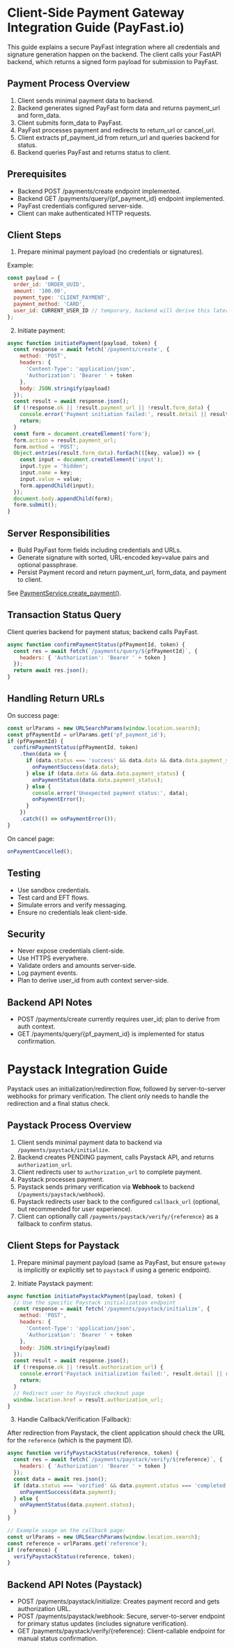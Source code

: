 # Client-Side Payment Gateway Integration Guide (PayFast.io)

This guide explains a secure PayFast integration where all credentials and signature generation happen on the backend. The client calls your FastAPI backend, which returns a signed form payload for submission to PayFast.

## Payment Process Overview

1. Client sends minimal payment data to backend.
2. Backend generates signed PayFast form data and returns payment_url and form_data.
3. Client submits form_data to PayFast.
4. PayFast processes payment and redirects to return_url or cancel_url.
5. Client extracts pf_payment_id from return_url and queries backend for status.
6. Backend queries PayFast and returns status to client.

## Prerequisites

- Backend POST /payments/create endpoint implemented.
- Backend GET /payments/query/{pf_payment_id} endpoint implemented.
- PayFast credentials configured server-side.
- Client can make authenticated HTTP requests.

## Client Steps

1. Prepare minimal payment payload (no credentials or signatures).

Example:

```javascript
const payload = {
  order_id: 'ORDER_UUID',
  amount: '100.00',
  payment_type: 'CLIENT_PAYMENT',
  payment_method: 'CARD',
  user_id: CURRENT_USER_ID // temporary, backend will derive this later
};
```

2. Initiate payment:

```javascript
async function initiatePayment(payload, token) {
  const response = await fetch('/payments/create', {
    method: 'POST',
    headers: {
      'Content-Type': 'application/json',
      'Authorization': 'Bearer ' + token
    },
    body: JSON.stringify(payload)
  });
  const result = await response.json();
  if (!response.ok || !result.payment_url || !result.form_data) {
    console.error('Payment initiation failed:', result.detail || result);
    return;
  }
  const form = document.createElement('form');
  form.action = result.payment_url;
  form.method = 'POST';
  Object.entries(result.form_data).forEach(([key, value]) => {
    const input = document.createElement('input');
    input.type = 'hidden';
    input.name = key;
    input.value = value;
    form.appendChild(input);
  });
  document.body.appendChild(form);
  form.submit();
}
```

## Server Responsibilities

- Build PayFast form fields including credentials and URLs.
- Generate signature with sorted, URL-encoded key=value pairs and optional passphrase.
- Persist Payment record and return payment_url, form_data, and payment to client.

See [PaymentService.create_payment()](app/services/payment_service.py:24).

## Transaction Status Query

Client queries backend for payment status; backend calls PayFast.

```javascript
async function confirmPaymentStatus(pfPaymentId, token) {
  const res = await fetch(`/payments/query/${pfPaymentId}`, {
    headers: { 'Authorization': 'Bearer ' + token }
  });
  return await res.json();
}
```

## Handling Return URLs

On success page:

```javascript
const urlParams = new URLSearchParams(window.location.search);
const pfPaymentId = urlParams.get('pf_payment_id');
if (pfPaymentId) {
  confirmPaymentStatus(pfPaymentId, token)
    .then(data => {
      if (data.status === 'success' && data.data && data.data.payment_status === 'COMPLETE') {
        onPaymentSuccess(data.data);
      } else if (data.data && data.data.payment_status) {
        onPaymentStatus(data.data.payment_status);
      } else {
        console.error('Unexpected payment status:', data);
        onPaymentError();
      }
    })
    .catch(() => onPaymentError());
}
```

On cancel page:

```javascript
onPaymentCancelled();
```

## Testing

- Use sandbox credentials.
- Test card and EFT flows.
- Simulate errors and verify messaging.
- Ensure no credentials leak client-side.

## Security

- Never expose credentials client-side.
- Use HTTPS everywhere.
- Validate orders and amounts server-side.
- Log payment events.
- Plan to derive user_id from auth context server-side.

## Backend API Notes

- POST /payments/create currently requires user_id; plan to derive from auth context.
- GET /payments/query/{pf_payment_id} is implemented for status confirmation.

# Paystack Integration Guide

Paystack uses an initialization/redirection flow, followed by server-to-server webhooks for primary verification. The client only needs to handle the redirection and a final status check.

## Paystack Process Overview

1. Client sends minimal payment data to backend via `/payments/paystack/initialize`.
2. Backend creates PENDING payment, calls Paystack API, and returns `authorization_url`.
3. Client redirects user to `authorization_url` to complete payment.
4. Paystack processes payment.
5. Paystack sends primary verification via **Webhook** to backend (`/payments/paystack/webhook`).
6. Paystack redirects user back to the configured `callback_url` (optional, but recommended for user experience).
7. Client can optionally call `/payments/paystack/verify/{reference}` as a fallback to confirm status.

## Client Steps for Paystack

1. Prepare minimal payment payload (same as PayFast, but ensure `gateway` is implicitly or explicitly set to `paystack` if using a generic endpoint).

2. Initiate Paystack payment:

```javascript
async function initiatePaystackPayment(payload, token) {
  // Use the specific Paystack initialization endpoint
  const response = await fetch('/payments/paystack/initialize', {
    method: 'POST',
    headers: {
      'Content-Type': 'application/json',
      'Authorization': 'Bearer ' + token
    },
    body: JSON.stringify(payload)
  });
  const result = await response.json();
  if (!response.ok || !result.authorization_url) {
    console.error('Paystack initialization failed:', result.detail || result);
    return;
  }
  // Redirect user to Paystack checkout page
  window.location.href = result.authorization_url;
}
```

3. Handle Callback/Verification (Fallback):

After redirection from Paystack, the client application should check the URL for the `reference` (which is the payment ID).

```javascript
async function verifyPaystackStatus(reference, token) {
  const res = await fetch(`/payments/paystack/verify/${reference}`, {
    headers: { 'Authorization': 'Bearer ' + token }
  });
  const data = await res.json();
  if (data.status === 'verified' && data.payment.status === 'completed') {
    onPaymentSuccess(data.payment);
  } else {
    onPaymentStatus(data.payment.status);
  }
}

// Example usage on the callback page:
const urlParams = new URLSearchParams(window.location.search);
const reference = urlParams.get('reference');
if (reference) {
  verifyPaystackStatus(reference, token);
}
```

## Backend API Notes (Paystack)

- POST /payments/paystack/initialize: Creates payment record and gets authorization URL.
- POST /payments/paystack/webhook: Secure, server-to-server endpoint for primary status updates (includes signature verification).
- GET /payments/paystack/verify/{reference}: Client-callable endpoint for manual status confirmation.